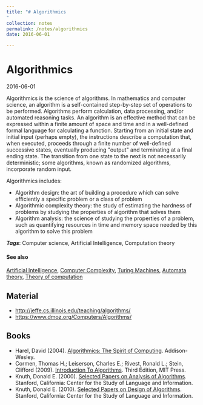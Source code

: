 ```yaml
---
title: "# Algorithmics
"
collection: notes
permalink: /notes/algorithmics
date: 2016-06-01

---
```


# Algorithmics

2016-06-01

Algorithmics is the science of algorithms. In mathematics and computer science, an algorithm is a self-contained step-by-step set of operations to be performed. Algorithms perform calculation, data processing, and/or automated reasoning tasks. An algorithm is an effective method that can be expressed within a finite amount of space and time and in a well-defined formal language for calculating a function. Starting from an initial state and initial input (perhaps empty), the instructions describe a computation that, when executed, proceeds through a finite number of well-defined successive states, eventually producing "output" and terminating at a final ending state. The transition from one state to the next is not necessarily deterministic; some algorithms, known as randomized algorithms, incorporate random input.

Algorithmics includes:
* Algorithm design: the art of building a procedure which can solve efficiently a specific problem or a class of problem
* Algorithmic complexity theory: the study of estimating the hardness of problems by studying the properties of algorithm that solves them
* Algorithm analysis: the science of studying the properties of a problem, such as quantifying resources in time and memory space needed by this algorithm to solve this problem

***Tags***: Computer science, Artificial Intelligence, Computation theory

#### See also
[Artificial Intelligence](/notes/artificial_intelligence), [Computer Complexity](/notes/computer_complexity), [Turing Machines](/notes/turing_machines), [Automata theory](/notes/automata_theory), [Theory of computation](/notes/theory_of_computation)

## Material
* http://jeffe.cs.illinois.edu/teaching/algorithms/
* https://www.dmoz.org/Computers/Algorithms/


## Books
* Harel, David (2004). [Algorithmics: The Spirit of Computing](https://www.goodreads.com/book/show/2378136.Algorithmics). Addison-Wesley.
* Cormen, Thomas H.; Leiserson, Charles E.; Rivest, Ronald L.; Stein, Clifford (2009). [Introduction To Algorithms](https://www.goodreads.com/book/show/108986.Introduction_to_Algorithms). Third Edition, MIT Press.
* Knuth, Donald E. (2000). [Selected Papers on Analysis of Algorithms](https://www.goodreads.com/book/show/484450.Selected_Papers_on_Analysis_of_Algorithms). Stanford, California: Center for the Study of Language and Information.
* Knuth, Donald E. (2010). [Selected Papers on Design of Algorithms](https://www.goodreads.com/book/show/7947304-selected-papers-on-design-of-algorithms). Stanford, California: Center for the Study of Language and Information.


